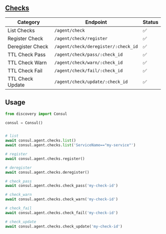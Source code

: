 ## [Checks](https://developer.hashicorp.com/consul/api-docs/agent/check)

| Category                | Endpoint               | Status 
| ----------------------- | ---------------------- | ------ 
| List Checks             | `/agent/check`         | ✅ 
| Register Check          | `/agent/check/register`| ✅ 
| Deregister Check        | `/agent/check/deregister/:check_id` | ✅ 
| TTL Check Pass | `/agent/check/pass/:check_id`   | ✅ 
| TTL Check Warn          | `/agent/check/warn/:check_id`   | ✅ 
| TTL Check Fail          | `/agent/check/fail/:check_id`   | ✅ 
| TTL Check Update        | `/agent/check/update/:check_id` | ✅ 

## Usage

```python
from discovery import Consul

consul = Consul()


# list
await consul.agent.checks.list()
await consul.agent.checks.list('ServiceName=="my-service"')

# register
await consul.agent.checks.register()

# deregister
await consul.agent.checks.deregister()

# check_pass
await consul.agent.checks.check_pass('my-check-id')

# check_warn
await consul.agent.checks.check_warn('my-check-id')

# check_fail
await consul.agent.checks.check_fail('my-check-id')

# check_update
await consul.agent.checks.check_update('my-check-id')
```
